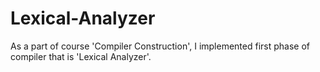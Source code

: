 # Lexical-Analyzer

As a part of course 'Compiler Construction', I implemented first phase of compiler that is 'Lexical Analyzer'.

